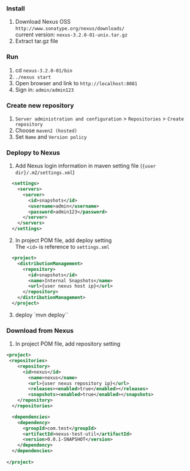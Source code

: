 ### Install
1. Download Nexus OSS <br>
    `http://www.sonatype.org/nexus/downloads/` <br>
    current version: `nexus-3.2.0-01-unix.tar.gz`
2. Extract tar.gz file

### Run
1. cd `nexus-3.2.0-01/bin`
2. `./nexus start`
3. Open browser and link to `http://localhost:8081`
4. Sign in: `admin/admin123`

### Create new repository
1. `Server administration and configuration` > `Repositories` > `Create repository`
2. Choose `maven2 (hosted)`
3. Set `Name` and `Version policy`

### Deplopy to Nexus
1. Add Nexus login information in maven setting file (`{user dir}/.m2/settings.xml`)
```xml
  <settings>
    <servers>
      <server>
        <id>snapshots</id>
        <username>admin</username>
        <password>admin123</password>
      </server>
    </servers>
  </settings>
```

2. In project POM file, add deploy setting<br>
  The `<id>` is reference to `settings.xml`
```xml
  <project>
    <distributionManagement>
      <repository>
        <id>snapshots</id>
        <name>Internal Snapshots</name>
        <url>{user nexus host ip}</url>
      </repository>
    </distributionManagement>
  </project>
```

3. deploy
`mvn deploy``

### Download from Nexus
1. In project POM file, add repository setting
```xml
<project>
 <repositories>
    <repository>
      <id>nexus</id>
        <name>nexus</name>
        <url>{user nexus repository ip}</url>
        <releases><enabled>true</enabled></releases>
        <snapshots><enabled>true</enabled></snapshots>
    </repository>
  </repositories>

  <dependencies>
    <dependency>
      <groupId>com.test</groupId>
      <artifactId>nexus-test-util</artifactId>
      <version>0.0.1-SNAPSHOT</version>
    </dependency>
  </dependencies>
  
</project>
```
